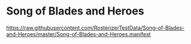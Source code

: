# Song of Blades and Heroes

https://raw.githubusercontent.com/RosterizerTestData/Song-of-Blades-and-Heroes/master/Song-of-Blades-and-Heroes.manifest